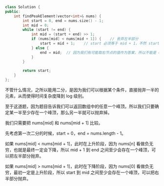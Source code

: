 ```cpp
class Solution {
public:
    int findPeakElement(vector<int>& nums) {
        int start = 0, end = nums.size() - 1;
        int mid = 0;
        while (start != end) {
            int mid = (start + end) >> 1;
            if (nums[mid] < nums[mid + 1]) {    // 舍弃左半部分
                start = mid + 1;    // start 必须等于 mid + 1，不然 start = 0, end = 1 时会死循环
            } else {
                end = mid;  // 因为我们有可能取右节点的值作为答案，所以不能是 end = mid - 1
            }
        }
        
        return start; 
    }
};
```

不管什么情况，之所以能用二分，是因为我们可以根据某个条件，直接抛弃一半的元素，从而使得时间复杂度降到 log 级别。

至于这道题，因为题目告诉我们可以返回数组中的任意一个峰顶。所以我们只要确定某一半至少存在一个峰顶，那么另一半就可以抛弃掉。

我们只需要把 nums[mid] 和 nums[mid + 1] 比较。

先考虑第一次二分的时候，start = 0，end = nums.length - 1。

如果 nums[mid] < nums[mid + 1]，此时在上升阶段，因为 nums[n] 看做负无穷，也就是最终一定会下降，所以 mid + 1 到 end 之间至少会存在一个峰顶，可以把左半部分抛弃。

如果 nums[mid] > nums[mid + 1]，此时在下降阶段，因为 nums[0] 看做负无穷，最初一定是上升阶段，所以 start 到 mid 之间至少会存在一个峰顶，可以把右半部分抛弃。

